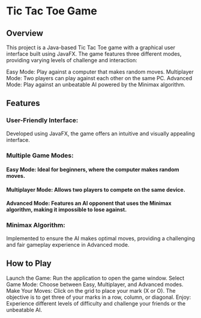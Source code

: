 # Tic Tac Toe Game
## Overview
This project is a Java-based Tic Tac Toe game with a graphical user interface built using JavaFX. The game features three different modes, providing varying levels of challenge and interaction:

Easy Mode: Play against a computer that makes random moves.
Multiplayer Mode: Two players can play against each other on the same PC.
Advanced Mode: Play against an unbeatable AI powered by the Minimax algorithm.

## Features
### User-Friendly Interface:
Developed using JavaFX, the game offers an intuitive and visually appealing interface.
### Multiple Game Modes:
#### Easy Mode: Ideal for beginners, where the computer makes random moves.
#### Multiplayer Mode: Allows two players to compete on the same device.
#### Advanced Mode: Features an AI opponent that uses the Minimax algorithm, making it impossible to lose against.

### Minimax Algorithm:
Implemented to ensure the AI makes optimal moves, providing a challenging and fair gameplay experience in Advanced mode.

## How to Play
Launch the Game: Run the application to open the game window.
Select Game Mode: Choose between Easy, Multiplayer, and Advanced modes.
Make Your Moves: Click on the grid to place your mark (X or O). The objective is to get three of your marks in a row, column, or diagonal.
Enjoy: Experience different levels of difficulty and challenge your friends or the unbeatable AI.
